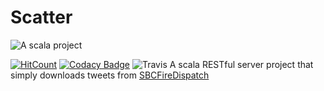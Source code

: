 Scatter
===
![A scala project](https://i.imgur.com/VdpZ4YQ.png)



[![HitCount](http://hits.dwyl.io/sguzman/Scatter.svg)](http://hits.dwyl.io/sguzman/Scatter)
[![Codacy Badge](https://api.codacy.com/project/badge/Grade/04d0c6a10bd844fe8127591156533c25)](https://www.codacy.com/app/guzmansalv/Scatter?utm_source=github.com&amp;utm_medium=referral&amp;utm_content=sguzman/Scatter&amp;utm_campaign=Badge_Grade)
![Travis](https://travis-ci.org/sguzman/Scatter.svg?branch=master)
A scala RESTful server project that simply downloads tweets from [SBCFireDispatch](https://twitter.com/SBCFireDispatch)
